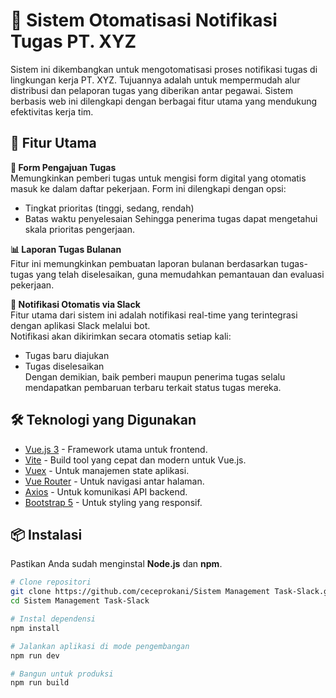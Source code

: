 # 📢 Sistem Otomatisasi Notifikasi Tugas PT. XYZ
Sistem ini dikembangkan untuk mengotomatisasi proses notifikasi tugas di lingkungan kerja PT. XYZ. Tujuannya adalah untuk mempermudah alur distribusi dan pelaporan tugas yang diberikan antar pegawai. Sistem berbasis web ini dilengkapi dengan berbagai fitur utama yang mendukung efektivitas kerja tim.

## 🚀 Fitur Utama  

**📝 Form Pengajuan Tugas**  
  Memungkinkan pemberi tugas untuk mengisi form digital yang otomatis masuk ke dalam daftar pekerjaan. Form ini dilengkapi dengan opsi:
  - Tingkat prioritas (tinggi, sedang, rendah)
  - Batas waktu penyelesaian
  Sehingga penerima tugas dapat mengetahui skala prioritas pengerjaan.

**📊 Laporan Tugas Bulanan**  
  Fitur ini memungkinkan pembuatan laporan bulanan berdasarkan tugas-tugas yang telah diselesaikan, guna memudahkan pemantauan dan evaluasi pekerjaan.

**🔔 Notifikasi Otomatis via Slack**  
  Fitur utama dari sistem ini adalah notifikasi real-time yang terintegrasi dengan aplikasi Slack melalui bot.  
  Notifikasi akan dikirimkan secara otomatis setiap kali:
  - Tugas baru diajukan
  - Tugas diselesaikan  
  Dengan demikian, baik pemberi maupun penerima tugas selalu mendapatkan pembaruan terbaru terkait status tugas mereka.

## 🛠️ Teknologi yang Digunakan  

- [Vue.js 3](https://vuejs.org/) - Framework utama untuk frontend.  
- [Vite](https://vitejs.dev/) - Build tool yang cepat dan modern untuk Vue.js.  
- [Vuex](https://vuex.vuejs.org/) - Untuk manajemen state aplikasi.  
- [Vue Router](https://router.vuejs.org/) - Untuk navigasi antar halaman.  
- [Axios](https://axios-http.com/) - Untuk komunikasi API backend.  
- [Bootstrap 5](https://getbootstrap.com/) - Untuk styling yang responsif.  

## 📦 Instalasi  

Pastikan Anda sudah menginstal **Node.js** dan **npm**.  

```sh
# Clone repositori
git clone https://github.com/ceceprokani/Sistem Management Task-Slack.git
cd Sistem Management Task-Slack

# Instal dependensi
npm install

# Jalankan aplikasi di mode pengembangan
npm run dev

# Bangun untuk produksi
npm run build